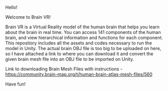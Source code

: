 Hello!

Welcome to Brain VR!

Brain VR is a Virtual Reality model of the human brain that helps you learn about the brain in real time. You can access 141 components of the human brain, and view hierarchical information and functions for each component. This repository includes all the assets and codes necessary to run the model in Unity. The actual brain OBJ file is too big to be uploaded on here, so I have attached a link to where you can download it and convert the given brain mesh file into an OBJ file to be imported on Unity.

Link to downloading Brain Mesh Files with instructions - https://community.brain-map.org/t/human-brain-atlas-mesh-files/560

Have fun!
